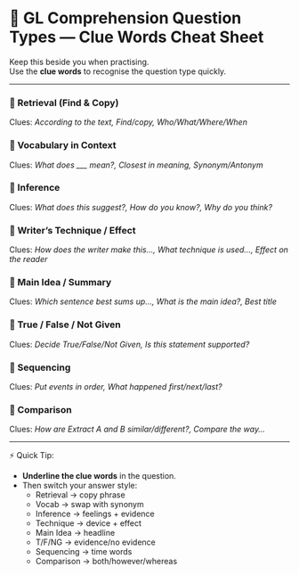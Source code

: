 # 📘 GL Comprehension Question Types — Clue Words Cheat Sheet

Keep this beside you when practising.  
Use the **clue words** to recognise the question type quickly.

---

### 🔹 Retrieval (Find & Copy)  
Clues: *According to the text, Find/copy, Who/What/Where/When*  

### 🔹 Vocabulary in Context  
Clues: *What does ___ mean?, Closest in meaning, Synonym/Antonym*  

### 🔹 Inference  
Clues: *What does this suggest?, How do you know?, Why do you think?*  

### 🔹 Writer’s Technique / Effect  
Clues: *How does the writer make this…, What technique is used…, Effect on the reader*  

### 🔹 Main Idea / Summary  
Clues: *Which sentence best sums up…, What is the main idea?, Best title*  

### 🔹 True / False / Not Given  
Clues: *Decide True/False/Not Given, Is this statement supported?*  

### 🔹 Sequencing  
Clues: *Put events in order, What happened first/next/last?*  

### 🔹 Comparison  
Clues: *How are Extract A and B similar/different?, Compare the way…*  

---

⚡ Quick Tip:  
- **Underline the clue words** in the question.  
- Then switch your answer style:  
  - Retrieval → copy phrase  
  - Vocab → swap with synonym  
  - Inference → feelings + evidence  
  - Technique → device + effect  
  - Main Idea → headline  
  - T/F/NG → evidence/no evidence  
  - Sequencing → time words  
  - Comparison → both/however/whereas  
